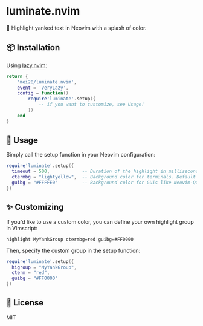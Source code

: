 # luminate.nvim

🌟 Highlight yanked text in Neovim with a splash of color.

<!-- ![demo image here](path_to_demo_image.gif)  <!-- If you have a demo GIF --> 

## 📦 Installation

Using [lazy.nvim](https://github.com/folke/lazy.nvim):

```lua
return {
    'mei28/luminate.nvim',
    event = 'VeryLazy',
    config = function()
        require'luminate'.setup({
            -- if you want to customize, see Usage!
        })
    end
}
```

## 🔧 Usage
Simply call the setup function in your Neovim configuration:

```lua
require'luminate'.setup({
  timeout = 500,            -- Duration of the highlight in milliseconds. Default is 500.
  ctermbg = "lightyellow",  -- Background color for terminals. Default is "lightyellow".
  guibg = "#FFFFE0"         -- Background color for GUIs like Neovim-Qt or gVim. Default is "#FFFFE0".
})
```

## ✨ Customizing
If you'd like to use a custom color, you can define your own highlight group in Vimscript:

```vim
highlight MyYankGroup ctermbg=red guibg=#FF0000
```

Then, specify the custom group in the setup function:

```lua
require'luminate'.setup({
  higroup = "MyYankGroup",
  cterm = "red",
  guibg = "#FF0000"
})

```

## 📜 License
MIT
